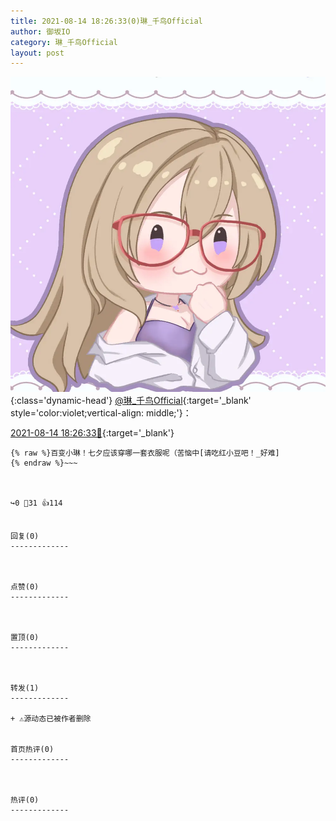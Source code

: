 ```yaml
---
title: 2021-08-14 18:26:33(0)琳_千鸟Official
author: 御坂IO
category: 琳_千鸟Official
layout: post
---
```


![img](/images/c0a88f85ebd0d056f37b114e0748e69556c8b488.jpg){:class='dynamic-head'}
[@琳_千鸟Official](https://space.bilibili.com/1620923329/dynamic){:target='_blank' style='color:violet;vertical-align: middle;'}：

[2021-08-14 18:26:33🔗](https://t.bilibili.com/558768343197306406){:target='_blank'}

~~~
{% raw %}百变小琳！七夕应该穿哪一套衣服呢（苦恼中[请吃红小豆吧！_好难]
{% endraw %}~~~



↪️0 💬31 👍114


回复(0)
-------------



点赞(0)
-------------



置顶(0)
-------------



转发(1)
-------------

+ ⚠源动态已被作者删除


首页热评(0)
-------------



热评(0)
-------------



